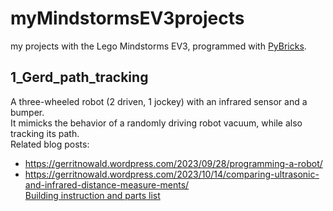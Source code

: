 # myMindstormsEV3projects

my projects with the Lego Mindstorms EV3, programmed with [PyBricks](https://pybricks.com/ev3-micropython).

## 1_Gerd_path_tracking

A three-wheeled robot (2 driven, 1 jockey) with an infrared sensor and a bumper.  
It mimicks the behavior of a randomly driving robot vacuum, while also tracking its path.  
Related blog posts:  
- https://gerritnowald.wordpress.com/2023/09/28/programming-a-robot/
- https://gerritnowald.wordpress.com/2023/10/14/comparing-ultrasonic-and-infrared-distance-measure-ments/  
[Building instruction and parts list](https://rebrickable.com/mocs/MOC-155792/ignorama/simple-autonomous-vehicle-with-jockey-wheel-and-bumper/#details)
